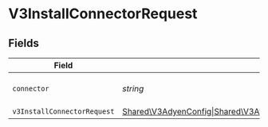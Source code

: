 # V3InstallConnectorRequest


## Fields

| Field                                                                                                                                                                                                                                                                                                                        | Type                                                                                                                                                                                                                                                                                                                         | Required                                                                                                                                                                                                                                                                                                                     | Description                                                                                                                                                                                                                                                                                                                  |
| ---------------------------------------------------------------------------------------------------------------------------------------------------------------------------------------------------------------------------------------------------------------------------------------------------------------------------- | ---------------------------------------------------------------------------------------------------------------------------------------------------------------------------------------------------------------------------------------------------------------------------------------------------------------------------- | ---------------------------------------------------------------------------------------------------------------------------------------------------------------------------------------------------------------------------------------------------------------------------------------------------------------------------- | ---------------------------------------------------------------------------------------------------------------------------------------------------------------------------------------------------------------------------------------------------------------------------------------------------------------------------- |
| `connector`                                                                                                                                                                                                                                                                                                                  | *string*                                                                                                                                                                                                                                                                                                                     | :heavy_check_mark:                                                                                                                                                                                                                                                                                                           | The connector to filter by                                                                                                                                                                                                                                                                                                   |
| `v3InstallConnectorRequest`                                                                                                                                                                                                                                                                                                  | [Shared\V3AdyenConfig\|Shared\V3AtlarConfig\|Shared\V3BankingcircleConfig\|Shared\V3CurrencycloudConfig\|Shared\V3DummypayConfig\|Shared\V3GenericConfig\|Shared\V3MangopayConfig\|Shared\V3ModulrConfig\|Shared\V3MoneycorpConfig\|Shared\V3StripeConfig\|Shared\V3WiseConfig\|null](../../Models/Shared/V3InstallConnectorRequest.md) | :heavy_minus_sign:                                                                                                                                                                                                                                                                                                           | N/A                                                                                                                                                                                                                                                                                                                          |